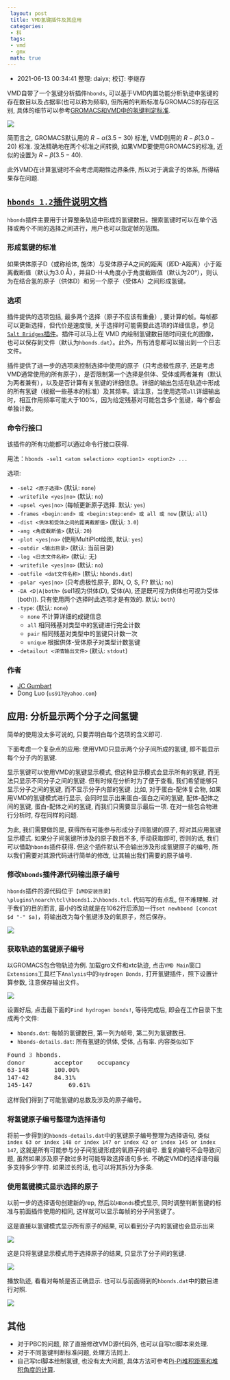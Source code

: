 ```yaml
---
 layout: post
 title: VMD氢键插件及其应用
 categories:
 - 科
 tags:
 - vmd
 - gmx
 math: true
---
```


- 2021-06-13 00:34:41 整理: daiyx; 校订: 李继存

VMD自带了一个氢键分析插件`hbonds`, 可以基于VMD内置功能分析轨迹中氢键的存在数目以及占据率(也可以称为频率), 但所用的判断标准与GROMACS的存在区别, 具体的细节可以参考[GROMACS和VMD中的氢键判定标准](https://jerkwin.github.io/2016/12/31/GROMACS%E5%92%8CVMD%E4%B8%AD%E7%9A%84%E6%B0%A2%E9%94%AE%E5%88%A4%E5%AE%9A%E6%A0%87%E5%87%86/).

![](https://jerkwin.github.io/pic/HB_gmxvmd.png)

简而言之, GROMACS默认用的 $R-α(3.5-30)$ 标准, VMD则用的 $R-β(3.0-20)$ 标准. 没法精确地在两个标准之间转换, 如果VMD要使用GROMACS的标准, 近似的设置为 $R-β(3.5-40)$.

此外VMD在计算氢键时不会考虑周期性边界条件, 所以对于满盒子的体系, 所得结果存在问题.

## [`hbonds 1.2`插件说明文档](https://www.ks.uiuc.edu/Research/vmd/plugins/hbonds/)

`hbonds`插件主要用于计算整条轨迹中形成的氢键数目。搜索氢键时可以在单个选择或两个不同的选择之间进行，用户也可以指定帧的范围。

### 形成氢键的标准

如果供体原子D（或称给体, 施体）与受体原子A之间的距离（即D-A距离）小于距离截断值（默认为3.0 Å），并且D-H-A角度小于角度截断值（默认为20°），则认为在结合氢的原子（供体D）和另一个原子（受体A）之间形成氢键。

### 选项

插件提供的选项包括, 最多两个选择（原子不应该有重叠）, 要计算的帧。每帧都可以更新选择，但代价是速度慢, 关于选择时可能需要此选项的详细信息，参见[`Salt Bridges`插件](http://www.ks.uiuc.edu/Research/vmd/plugins/saltbr/)。插件可以马上在 VMD 内绘制氢键数目随时间变化的图像，也可以保存到文件（默认为`hbonds.dat`）。此外，所有消息都可以输出到一个日志文件。

插件提供了进一步的选项来控制选择中使用的原子（只考虑极性原子, 还是考虑VMD通常使用的所有原子），是否限制第一个选择是供体、受体或两者兼有（默认为两者兼有），以及是否计算有关氢键的详细信息。详细的输出包括在轨迹中形成的所有氢键（根据一些基本的标准）及其频率。请注意，当使用选项`all`详细输出时，相互作用频率可能大于100%，因为给定残基对可能包含多个氢键，每个都会单独计数。

### 命令行接口

该插件的所有功能都可以通过命令行接口获得.

用法：`hbonds -sel1 <atom selection> <option1> <option2> ...`

选项:

- `-sel2 <原子选择>` (默认: `none`)
- `-writefile <yes|no>` (默认: `no`)
- `-upsel <yes|no>` (每帧更新原子选择. 默认: `yes`)
- `-frames <begin:end> 或 <begin:step:end> 或 all 或 now` (默认: `all`)
- `-dist <供体和受体之间的距离截断值>` (默认: `3.0`)
- `-ang <角度截断值>` (默认: `20`)
- `-plot <yes|no>` (使用MultiPlot绘图, 默认: `yes`)
- `-outdir <输出目录>` (默认: 当前目录)
- `-log <日志文件名称>` (默认: 无)
- `-writefile <yes|no>` (默认: `no`)
- `-outfile <dat文件名称>` (默认: `hbonds.dat`)
- `-polar <yes|no>` (只考虑极性原子, 即N, O, S, F? 默认: `no`)
- `-DA <D|A|both>` (sel1视为供体(D), 受体(A), 还是既可视为供体也可视为受体(both)). 只有使用两个选择时此选项才是有效的. 默认: `both`)
- `-type`: (默认: `none`)
	- `none` 不计算详细的成键信息
	- `all` 相同残基对类型中的氢键进行完全计数
	- `pair` 相同残基对类型中的氢键只计数一次
	- `unique` 根据供体-受体原子对类型计数氢键
- `-detailout <详情输出文件>` (默认: `stdout`)

### 作者

- [JC Gumbart](http://www.ks.uiuc.edu/~gumbart)
- Dong Luo (`us917@yahoo.com`)

## 应用: 分析显示两个分子之间氢键

简单的使用没太多可说的, 只要弄明白每个选项的含义即可.

下面考虑一个复杂点的应用: 使用VMD只显示两个分子间所成的氢键, 即不能显示每个分子内的氢键.

显示氢键可以使用VMD的氢键显示模式, 但这种显示模式会显示所有的氢键, 而无法只显示不同分子之间的氢键. 但有时候在分析时为了便于查看, 我们希望能够只显示分子之间的氢键, 而不显示分子内部的氢键. 比如, 对于蛋白-配体复合物, 如果用VMD的氢键模式进行显示, 会同时显示出来蛋白-蛋白之间的氢键, 配体-配体之间的氢键, 蛋白-配体之间的氢键, 而我们只需要显示最后一项. 在对一些包合物进行分析时, 存在同样的问题.

为此, 我们需要做的是, 获得所有可能参与形成分子间氢键的原子, 将对其应用氢键显示模式. 如果分子间氢键所涉及的原子数目不多, 手动获取即可, 否则的话, 我们可以借助`hbonds`插件获得. 但这个插件默认不会输出涉及形成氢键原子的编号, 所以我们需要对其源代码进行简单的修改, 让其输出我们需要的原子编号.

### 修改`hbonds`插件源代码输出原子编号

`hbonds`插件的源代码位于`【VMD安装目录】\plugins\noarch\tcl\hbonds1.2\hbonds.tcl`. 代码写的有点乱, 但不难理解. 对于我们的目的而言, 最小的改动就是在1062行后添加一行`set newhbond [concat $d "-" $a]`，将输出改为每个氢键涉及的氧原子，然后保存。

![](https://jerkwin.github.io/pic/vmd-hbonds-1.png)

### 获取轨迹的氢键原子编号

以GROMACS包合物轨迹为例. 加载gro文件和xtc轨迹, 点击`VMD Main`窗口`Extensions`工具栏下`Analysis`中的`Hydrogen Bonds,` 打开氢键插件，照下设置计算参数, 注意保存输出文件。

![](https://jerkwin.github.io/pic/vmd-hbonds-2.png)

设置好后, 点击最下面的`Find hydrogen bonds!`, 等待完成后, 即会在工作目录下生成两个文件:

- `hbonds.dat`: 每帧的氢键数目, 第一列为帧号, 第二列为氢键数目.
- `hbonds-details.dat`: 所有氢键的供体, 受体, 占有率. 内容类似如下

<div class="highlight"><pre style="line-height:125%"><span></span>Found <span style="color: #666666">3</span> hbonds.
donor 		 acceptor 	 occupancy
63-148 	  	 100.00%
147-42 	  	 84.31%
145-147 	  	 69.61%</pre></div>

这样我们得到了可能氢键的总数及涉及的原子编号。

### 将氢键原子编号整理为选择语句

将前一步得到的`hbonds-details.dat`中的氢键原子编号整理为选择语句, 类似`index 63 or index 148 or index 147 or index 42 or index 145 or index 147`, 这就是所有可能参与分子间氢键形成的氧原子的编号. 重复的编号不会导致问题, 虽然如果涉及原子数过多时可能导致选择语句多长. 不确定VMD的选择语句最多支持多少字符. 如果过长的话, 也可以将其拆分为多条.

### 使用氢键模式显示选择的原子

以前一步的选择语句创建新的rep, 然后以`HBonds`模式显示, 同时调整判断氢键的标准与前面插件使用的相同, 这样就可以显示每帧的分子间氢键了。

这是直接以氢键模式显示所有原子的结果, 可以看到分子内的氢键也会显示出来

![](https://jerkwin.github.io/pic/vmd-hbonds-3.png)

这是只将氢键显示模式用于选择原子的结果, 只显示了分子间的氢键.

![](https://jerkwin.github.io/pic/vmd-hbonds-4.png)

播放轨迹, 看看对每帧是否正确显示. 也可以与前面得到的`hbonds.dat`中的数目进行对照.

![](https://jerkwin.github.io/pic/vmd-hbonds-5.gif)

## 其他

- 对于PBC的问题, 除了直接修改VMD源代码外, 也可以自写tcl脚本来处理.
- 对于不同氢键判断标准问题, 处理方法同上.
- 自己写tcl脚本绘制氢键, 也没有太大问题, 具体方法可参考[Pi-Pi堆积距离和堆积角度的计算](https://jerkwin.github.io/2018/08/29/Pi-Pi%E5%A0%86%E7%A7%AF%E8%B7%9D%E7%A6%BB%E5%92%8C%E5%A0%86%E7%A7%AF%E8%A7%92%E5%BA%A6%E7%9A%84%E8%AE%A1%E7%AE%97/).

